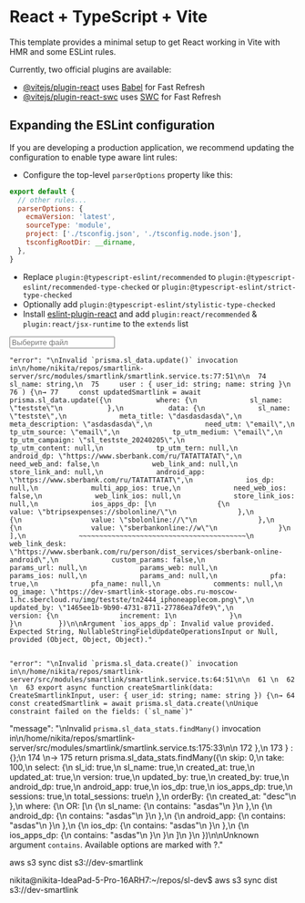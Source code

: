 # React + TypeScript + Vite

This template provides a minimal setup to get React working in Vite with HMR and some ESLint rules.

Currently, two official plugins are available:

- [@vitejs/plugin-react](https://github.com/vitejs/vite-plugin-react/blob/main/packages/plugin-react/README.md) uses [Babel](https://babeljs.io/) for Fast Refresh
- [@vitejs/plugin-react-swc](https://github.com/vitejs/vite-plugin-react-swc) uses [SWC](https://swc.rs/) for Fast Refresh

## Expanding the ESLint configuration

If you are developing a production application, we recommend updating the configuration to enable type aware lint rules:

- Configure the top-level `parserOptions` property like this:

```js
export default {
  // other rules...
  parserOptions: {
    ecmaVersion: 'latest',
    sourceType: 'module',
    project: ['./tsconfig.json', './tsconfig.node.json'],
    tsconfigRootDir: __dirname,
  },
}
```

- Replace `plugin:@typescript-eslint/recommended` to `plugin:@typescript-eslint/recommended-type-checked` or `plugin:@typescript-eslint/strict-type-checked`
- Optionally add `plugin:@typescript-eslint/stylistic-type-checked`
- Install [eslint-plugin-react](https://github.com/jsx-eslint/eslint-plugin-react) and add `plugin:react/recommended` & `plugin:react/jsx-runtime` to the `extends` list



<input class="flex h-9 w-full rounded-md border border-input bg-transparent px-3 py-1 text-sm shadow-sm transition-colors file:border-0 file:bg-transparent file:text-sm file:font-medium placeholder:text-muted-foreground focus-visible:outline-none focus-visible:ring-1 focus-visible:ring-ring disabled:cursor-not-allowed disabled:opacity-50" name="og_image_file" placeholder="Выберите файл" accept=".jpg, .jpeg, .png, .gif" id=":r1o9:-form-item" aria-describedby=":r1o9:-form-item-description" aria-invalid="false" value=""/>


    "error": "\nInvalid `prisma.sl_data.update()` invocation in\n/home/nikita/repos/smartlink-server/src/modules/smartlink/smartlink.service.ts:77:51\n\n  74     sl_name: string,\n  75     user : { user_id: string; name: string }\n  76 ) {\n→ 77     const updatedSmartlink = await prisma.sl_data.update({\n           where: {\n             sl_name: \"testste\"\n           },\n           data: {\n             sl_name: \"testste\",\n             meta_title: \"dasdasdasda\",\n             meta_description: \"asdasdasda\",\n             need_utm: \"email\",\n             tp_utm_source: \"email\",\n             tp_utm_medium: \"email\",\n             tp_utm_campaign: \"sl_testste_20240205\",\n             tp_utm_content: null,\n             tp_utm_tern: null,\n             android_dp: \"https://www.sberbank.com/ru/TATATTATAT\",\n             need_web_and: false,\n             web_link_and: null,\n             store_link_and: null,\n             android_app: \"https://www.sberbank.com/ru/TATATTATAT\",\n             ios_dp: null,\n             multi_app_ios: true,\n             need_web_ios: false,\n             web_link_ios: null,\n             store_link_ios: null,\n             ios_apps_dp: [\n               {\n                 value: \"btripsexpenses://sbolonline/\"\n               },\n               {\n                 value: \"sbolonline://\"\n               },\n               {\n                 value: \"sberbankonline://w\"\n               }\n             ],\n             ~~~~~~~~~~~~~~~~~~~~~~~~~~~~~~~~~~~~~~~~~\n             web_link_desk: \"https://www.sberbank.com/ru/person/dist_services/sberbank-online-android\",\n             custom_params: false,\n             params_url: null,\n             params_web: null,\n             params_ios: null,\n             params_and: null,\n             pfa: true,\n             pfa_name: null,\n             comments: null,\n             og_image: \"https://dev-smartlink-storage.obs.ru-moscow-1.hc.sbercloud.ru/img/testste/tn2444_iphoneapplecom.png\",\n             updated_by: \"1465ee1b-9b90-4731-8711-27786ea7dfe9\",\n             version: {\n               increment: 1\n             }\n           }\n         })\n\nArgument `ios_apps_dp`: Invalid value provided. Expected String, NullableStringFieldUpdateOperationsInput or Null, provided (Object, Object, Object)."


    "error": "\nInvalid `prisma.sl_data.create()` invocation in\n/home/nikita/repos/smartlink-server/src/modules/smartlink/smartlink.service.ts:64:51\n\n  61 \n  62 \n  63 export async function createSmartlink(data: CreateSmartlinkInput, user: { user_id: string; name: string }) {\n→ 64     const createdSmartlink = await prisma.sl_data.create(\nUnique constraint failed on the fields: (`sl_name`)"


"message": "\nInvalid `prisma.sl_data_stats.findMany()` invocation in\n/home/nikita/repos/smartlink-server/src/modules/smartlink/smartlink.service.ts:175:33\n\n  172     },\n  173 } : {};\n  174 \n→ 175 return prisma.sl_data_stats.findMany({\n        skip: 0,\n        take: 100,\n        select: {\n          sl_id: true,\n          sl_name: true,\n          created_at: true,\n          updated_at: true,\n          version: true,\n          updated_by: true,\n          created_by: true,\n          android_dp: true,\n          android_app: true,\n          ios_dp: true,\n          ios_apps_dp: true,\n          sessions: true,\n          total_sessions: true\n        },\n        orderBy: {\n          created_at: \"desc\"\n        },\n        where: {\n          OR: [\n            {\n              sl_name: {\n                contains: \"asdas\"\n              }\n            },\n            {\n              android_dp: {\n                contains: \"asdas\"\n              }\n            },\n            {\n              android_app: {\n                contains: \"asdas\"\n              }\n            },\n            {\n              ios_dp: {\n                contains: \"asdas\"\n              }\n            },\n            {\n              ios_apps_dp: {\n                contains: \"asdas\"\n              }\n            }\n          ]\n        }\n      })\n\nUnknown argument `contains`. Available options are marked with ?."

aws s3 sync dist  s3://dev-smartlink


nikita@nikita-IdeaPad-5-Pro-16ARH7:~/repos/sl-dev$ aws s3 sync dist  s3://dev-smartlink